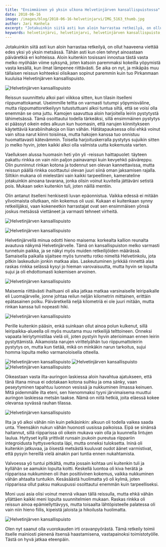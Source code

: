 ```yaml
---
title: "Ensimmäinen yö yksin ulkona Helvetinjärven kansallispuistossa"
date: 2018-06-16
image: /images/blog/2018-06-16-helvetinjarvi/IMG_5163_thumb.jpg
author: Jari Hanhela
excerpt: "Jotakuinkin siitä asti kun aloin harrastaa retkeilyä, on ollut haaveena viettää edes yksi yö yksin metsässä. Harrastus alkoi vakavoitua kuitenkin vasta melko myöhään viime syksynä, joten katsoin paremmaksi kokeilla yöpymistä vasta kesällä, kun ilmat lämpenee riittävästi. Se aika on nyt, ja mikäpäs muu tällaisen reissun kohteeksi olisikaan sopinut paremmin kuin tuo Pirkanmaan kuuluisa Helvetinjärven kansallispuisto. "
keywords: helvetinjärvi, helvetinjarvi, helvetinjärven kansallispuisto, helvetinjarven kansallispuisto
---
```


Jotakuinkin siitä asti kun aloin harrastaa retkeilyä, on ollut haaveena viettää edes yksi yö yksin metsässä. Tähän asti kun olen tehnyt ainoastaan päiväretkiä eri kohteissa. Aloin kuitenkin tosissani innostua tästä vasta melko myöhään viime syksynä, joten katsoin paremmaksi kokeilla yöpymistä vasta kesällä, kun ilmat lämpenee riittävästi. Se aika on nyt, ja mikäpäs muu tällaisen reissun kohteeksi olisikaan sopinut paremmin kuin tuo Pirkanmaan kuuluisa Helvetinjärven kansallispuisto. 

![Helvetinjärven kansallispuisto](/images/blog/2018-06-16-helvetinjarvi/IMG_5056_thumb.jpg)

Reissun suunnittelu alkoi pari viikkoa sitten, kun tilasin itselleni riippumattokamat. Useimmille teltta on varmasti tutumpi yöpymisväline, mutta riippumattoretkeilyyn tutustuttuani alkoi tuntua siltä, että se voisi olla enemmän se oma juttu. Kamojen saavuttua aloin harjoitella leirin pystytystä lähimetsässä. Tämä osoittautui todella tärkeäksi, sillä ensimmäinen pystytys ei päässyt oikein edes alkuun kun huomasin, että narujen kiinnitykseen käytettäviä karabiinihakoja on liian vähän. Hätätapauksessa olisi ehkä voinut vain sitoa narut kiinni toisiinsa, mutta hakojen kanssa tuo onnistuu huomattavasti kätevämmin. Toisella harjoituskerralla pystytys sujuikin sitten jo melko hyvin, joten kaikki alkoi olla valmista uutta kokemusta varten.

Vaelluksen alussa huomasin heti yön yli -reissun haittapuolet: täyteen pakattu rinkka on vain niin paljon painavampi kuin kevyehkö päiväreppu. Olin punninnut rinkan kotona ja todennut sen olevan kannettavissa, mutta reissun päällä rinkka osoittautui olevan juuri siinä oman jaksamisen rajalla. Siltikin mukana oli mielestäni vain kaikki tarpeellinen, kamerateline jotakuinkin ainoana tavarana, jonka olisin voinut kuvitella jättäväni setistä pois. Mukaan sekn kuitenkin tuli, joten näillä mentiin.

Olin antanut itselleni henkisesti luvan epäonnistua. Vaikka edessä ei mitään ylivoimaista ollutkaan, niin kokemus oli uusi. Kukaan ei kuitenkaan synny retkeilijäksi, vaan kokeneetkin harrastajat ovat sen ensimmäisen yönsä joskus metsässä viettäneet ja varmasti tehneet virheitä.

![Helvetinjärven kansallispuisto](/images/blog/2018-06-16-helvetinjarvi/IMG_5061_thumb.jpg)

![Helvetinjärven kansallispuisto](/images/blog/2018-06-16-helvetinjarvi/IMG_5072_thumb.jpg)

Helvetinjärvellä minua odotti hieno maisema: korkealta kallion reunalta avautuva näkymä Helvetinjärvelle. Tämä on kansallispuiston melko varmasti tunnetuin paikka, ja se näkyi myös muiden retkeilijöiden määrässä. Samaisella paikalla sijaitsee myös tunnettu rotko nimeltä Helvetinkolu, jota pitkin laskeuduin jonkin matkaa alas. Laskeutuminen jyrkkää rinnettä alas raskas rinkka selässä kysyi jo hieman varovaisuutta, mutta hyvin se lopulta sujui ja oli ehdottomasti kokemisen arvoinen.

![Helvetinjärven kansallispuisto](/images/blog/2018-06-16-helvetinjarvi/IMG_5109-Pano_thumb.jpg)

Maisemia riittävästi ihailtuani oli aika jatkaa matkaa varsinaiselle leiripaikalle eli Luomajärvelle, jonne johtaa reilun neljän kilometrin mittainen, erittäin epätasainen polku. Päiväretkellä neljä kilometriä ei ole juuri mitään, mutta rinkan kanssa tuli nopeasti hiki.

![Helvetinjärven kansallispuisto](/images/blog/2018-06-16-helvetinjarvi/IMG_5133_thumb.jpg)

Perille kuitenkin pääsin, enkä suinkaan ollut ainoa polun kulkenut, sillä leiripaikka-alueella oli myös muutama muu retkeilijä telttoineen. Onneksi vapaata leiriytymistilaa vielä oli, joten pystyin hyvin aterioimaan ennen leirin pystyttämistä. Aikamoista narujen virittelyähän tuo riippumattoleirin pystytys on, mutta kun tietää, mikä on minkäkin narun tarkoitus, sujui homma lopulta melko varmanoloisella otteella.

![Helvetinjärven kansallispuisto](/images/blog/2018-06-16-helvetinjarvi/20180616_160823_thumb.jpg)
![Helvetinjärven kansallispuisto](/images/blog/2018-06-16-helvetinjarvi/20180616_165346_thumb.jpg)
![Helvetinjärven kansallispuisto](/images/blog/2018-06-16-helvetinjarvi/20180616_195051_thumb.jpg)

Oikeastaan vasta ilta-auringon laskiessa aloin havahtua ajatukseen, että tänä iltana minua ei odotakaan kotona suihku ja oma sänky, vaan peseytyminen tapahtuu luonnon vesissä ja nukkuminen ilmassa keinuen. Mitä pidemmälle ilta eteni, sen hienommaksi tyyni järvimaisema muuttui auringon laskiessa metsän taakse. Nämä on niitä hetkiä, joita eläessä kokee olevansa syvässä rauhan tilassa.

![Helvetinjärven kansallispuisto](/images/blog/2018-06-16-helvetinjarvi/IMG_5163_thumb.jpg)

Ilta ja yö alkoi vähän niin kuin pelkäsinkin: alkuun oli todella vaikea saada unta. Yleensäkin nukun vähän huonosti uusissa paikoissa. Eipä se sinänsä haitannut, sillä riipparissa oli oikein mukava vain olla ja kuunnella lintujen laulua. Hyttyset kyllä yrittivät runsain joukoin pureutua riippariin integroidusta hyttysverkosta läpi, mutta onneksi tuloksetta. Ininä oli kuitenkin jatkuvaa, ja öisestä metsästä kuuluvat oudot äänet varmistivat, että pysyin hereillä vielä ainakin pari tuntia ennen nukahtamista.

Valvoessa yö tuntui pitkältä, mutta jossain kohtaa uni kuitenkin tuli ja kyllähän se aamukin lopulta koitti. Keskellä luontoa oli kiva herätä ja riipparissa nukkuminen oli ihan positiivinen kokemus, vaikka nukkuminen vähän ahtaalta tuntuikin. Kesäsäästä huolimatta yö oli kylmä, joten riipparissa ollut paksu makuupussi osoittautui enemmän kuin tarpeelliseksi.

Moni uusi asia olisi voinut mennä vikaan tällä reissulla, mutta ehkä vähän yllättäen kaikki meni lopulta suunnitelmien mukaan. Raskas rinkka oli reissun ainoa epämiellyttävyys, mutta toisaalta lähtöpisteelle palatessa oli vain niin hieno fiilis, kipeistä jaloista ja hikoilusta huolimatta.

![Helvetinjärven kansallispuisto](/images/blog/2018-06-16-helvetinjarvi/IMG_5195-Pano_thumb.jpg)

Olen nyt saanut olla vuorokauden irti oravanpyörästä. Tämä retkeily toimii itselle mainiosti pienenä itsensä haastamisena, vastapainoksi toimistotyölle. Tästä on hyvä jatkaa eteenpäin.